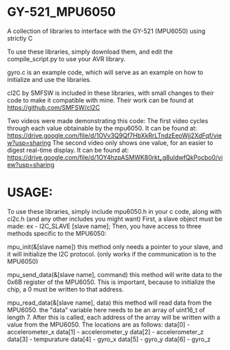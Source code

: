 # GY-521_MPU6050
A collection of libraries to interface with the GY-521 (MPU6050) using strictly C

To use these libraries, simply download them, and edit the compile_script.py to use your AVR library.

gyro.c is an example code, which will serve as an example on how to initialize and use the libraries.

cI2C by SMFSW is included in these libraries, with small changes to their code to make it compatible with mine.
Their work can be found at https://github.com/SMFSW/cI2C

Two videos were made demonstrating this code:
The first video cycles through each value obtainable by the mpu6050. It can be found at: https://drive.google.com/file/d/1OVv3Q9Qf7HbXkRrLTndzEeoWjj2XdFqf/view?usp=sharing
The second video only shows one value, for an easier to digest real-time display. It can be found at: https://drive.google.com/file/d/1OY4hzpASMWK80rkt_g8uldwfQkPocbo0/view?usp=sharing

# USAGE:

To use these libraries, simply include mpu6050.h in your c code, along with ci2c.h (and any other includes you might want)
First, a slave object must be made: ex - I2C_SLAVE [slave name];
Then, you have access to three methods specific to the MPU6050:

mpu_init(&[slave name])
this method only needs a pointer to your slave, and it will initialize the I2C protocol. (only works if the communication is to the MPU6050)

mpu_send_data(&[slave name], command)
this method will write data to the 0x6B register of the MPU6050. This is important, because to initialize the chip, a 0 must be written to that address.

mpu_read_data(&[slave name], data)
this method will read data from the MPU6050. the "data" variable here needs to be an array of uint16_t of length 7. After this is called, each address of the array will be written with a value from the MPU6050. The locations are as follows:
data[0] - accelerometer_x
data[1] - accelerometer_y
data[2] - accelerometer_z
data[3] - tempurature
data[4] - gyro_x
data[5] - gyro_y
data[6] - gyro_z
